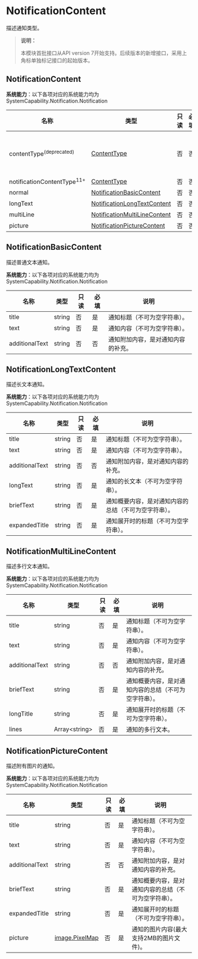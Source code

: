 # NotificationContent

描述通知类型。

> **说明：**
>
> 本模块首批接口从API version 7开始支持。后续版本的新增接口，采用上角标单独标记接口的起始版本。

## NotificationContent

**系统能力**：以下各项对应的系统能力均为SystemCapability.Notification.Notification

| 名称           | 类型                                                                        | 只读 | 必填 | 说明               |
| -----------   | --------------------------------------------------------------------------- | ---- | --- | ------------------ |
| contentType<sup>(deprecated)</sup> | [ContentType](./js-apis-notificationManager.md#contenttype)  | 否  | 否  | 通知内容类型。<br>从API version 11开始不再维护，建议使用notificationContentType代替。       |
| notificationContentType<sup>11+</sup>    | [ContentType](./js-apis-notificationManager.md#contenttype)                | 否  | 否  | 通知内容类型。       |
| normal         | [NotificationBasicContent](#notificationbasiccontent)                      | 否  | 否  | 基本类型通知内容。   |
| longText       | [NotificationLongTextContent](#notificationlongtextcontent)                | 否  | 否  | 长文本类型通知内容。 |
| multiLine      | [NotificationMultiLineContent](#notificationmultilinecontent)              | 否  | 否  | 多行类型通知内容。   |
| picture        | [NotificationPictureContent](#notificationpicturecontent)                  | 否  | 否  | 图片类型通知内容。   |

## NotificationBasicContent

描述普通文本通知。

**系统能力**：以下各项对应的系统能力均为SystemCapability.Notification.Notification

| 名称           | 类型    | 只读 | 必填 | 说明                               |
| -------------- | ------ | ---- |-----| ---------------------------------- |
| title          | string |  否  |  是  | 通知标题（不可为空字符串）。         |
| text           | string |  否  |  是  | 通知内容（不可为空字符串）。         |
| additionalText | string |  否  |  否  | 通知附加内容，是对通知内容的补充。   |


## NotificationLongTextContent

描述长文本通知。

**系统能力**：以下各项对应的系统能力均为SystemCapability.Notification.Notification

| 名称           | 类型    | 只读 | 必填 | 说明                             |
| -------------- | ------ | ---- | --- | -------------------------------- |
| title          | string |  否  | 是  | 通知标题（不可为空字符串）。                         |
| text           | string |  否  | 是  | 通知内容（不可为空字符串）。                         |
| additionalText | string |  否  | 否  | 通知附加内容，是对通知内容的补充。   |
| longText       | string |  否  | 是  | 通知的长文本（不可为空字符串）。                     |
| briefText      | string |  否  | 是  | 通知概要内容，是对通知内容的总结（不可为空字符串）。   |
| expandedTitle  | string |  否  | 是  | 通知展开时的标题（不可为空字符串）。                 |


## NotificationMultiLineContent

描述多行文本通知。

**系统能力**：以下各项对应的系统能力均为SystemCapability.Notification.Notification

| 名称           | 类型            | 只读 | 必填 | 说明                             |
| -------------- | --------------- | --- | --- | -------------------------------- |
| title          | string          | 否  | 是  | 通知标题（不可为空字符串）。       |
| text           | string          | 否  | 是  | 通知内容（不可为空字符串）。       |
| additionalText | string          | 否  | 否  | 通知附加内容，是对通知内容的补充。 |
| briefText      | string          | 否  | 是  | 通知概要内容，是对通知内容的总结（不可为空字符串）。 |
| longTitle      | string          | 否  | 是  | 通知展开时的标题（不可为空字符串）。|
| lines          | Array\<string\> | 否  | 是  | 通知的多行文本。                  |


## NotificationPictureContent

描述附有图片的通知。

**系统能力**：以下各项对应的系统能力均为SystemCapability.Notification.Notification

| 名称           | 类型                                          | 只读 | 必填 | 说明                               |
| -------------- | -------------------------------------------- | ---- | --- |------------------------------------|
| title          | string                                       |  否  | 是  | 通知标题（不可为空字符串）。          |
| text           | string                                       |  否  | 是  | 通知内容（不可为空字符串）。          |
| additionalText | string                                       |  否  | 否  | 通知附加内容，是对通知内容的补充。    |
| briefText      | string                                       |  否  | 是  | 通知概要内容，是对通知内容的总结（不可为空字符串）。 |
| expandedTitle  | string                                       |  否  | 是  | 通知展开时的标题（不可为空字符串）。    |
| picture        | [image.PixelMap](js-apis-image.md#pixelmap7) |  否  | 是  | 通知的图片内容(最大支持2MB的图片文件)。|
